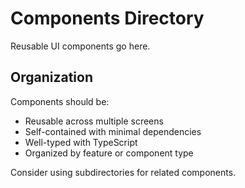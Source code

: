 # Components Directory

Reusable UI components go here.

## Organization

Components should be:

- Reusable across multiple screens
- Self-contained with minimal dependencies
- Well-typed with TypeScript
- Organized by feature or component type

Consider using subdirectories for related components. 